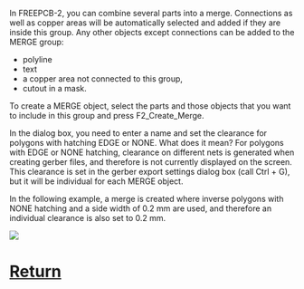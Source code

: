 In FREEPCB-2, you can combine several parts into a merge. Connections as well as copper areas will be automatically selected and added if they are inside this group. Any other objects except connections can be added to the MERGE group:
 
- polyline
- text
- a copper area not connected to this group,
- cutout in a mask.

To create a MERGE object, select the parts and those objects that you want to include in this group and press F2_Create_Merge.

In the dialog box, you need to enter a name and set the clearance for polygons with hatching EDGE or NONE. What does it mean? For polygons with EDGE or NONE hatching, clearance on different nets is generated when creating gerber files, and therefore is not currently displayed on the screen. This clearance is set in the gerber export settings dialog box (call Ctrl + G), but it will be individual for each MERGE object.

In the following example, a merge is created where inverse polygons with NONE hatching and a side width of 0.2 mm are used, and therefore an individual clearance is also set to 0.2 mm.

![](pictures/add_merge.png)

# [Return](How_to.md)
